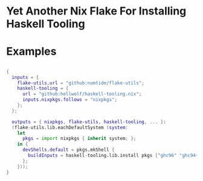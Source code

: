 Yet Another Nix Flake For Installing Haskell Tooling
====================================================

# Examples

##

```nix
{
  inputs = {
    flake-utils.url = "github:numtide/flake-utils";
    haskell-tooling = {
      url = "github:hellwolf/haskell-tooling.nix";
      inputs.nixpkgs.follows = "nixpkgs";
    };
  };

  outputs = { nixpkgs, flake-utils, haskell-tooling, ... }:
  (flake-utils.lib.eachDefaultSystem (system:
    let
      pkgs = import nixpkgs { inherit system; };
    in {
      devShells.default = pkgs.mkShell {
        buildInputs = haskell-tooling.lib.install pkgs ["ghc96" "ghc94+hls" "ghc92+hls"];
      };
    }));
}
```

